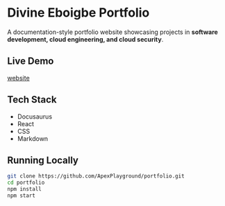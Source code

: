 # Divine Eboigbe Portfolio

A documentation-style portfolio website showcasing projects in **software development, cloud engineering, and cloud security**.

## Live Demo

[website](https://divineeboigbe.netlify.app/)

## Tech Stack

- Docusaurus
- React
- CSS
- Markdown

## Running Locally

```bash
git clone https://github.com/ApexPlayground/portfolio.git
cd portfolio
npm install
npm start
```
